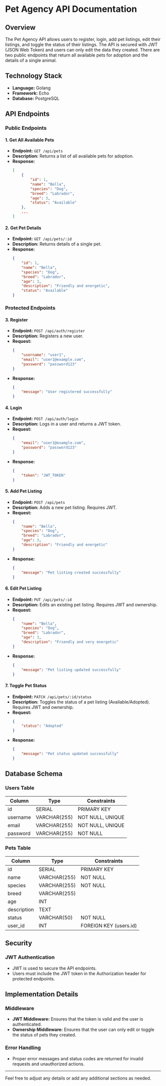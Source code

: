 # Pet Agency API Documentation

## Overview
The Pet Agency API allows users to register, login, add pet listings, edit their listings, and toggle the status of their listings. The API is secured with JWT (JSON Web Token) and users can only edit the data they created. There are two public endpoints that return all available pets for adoption and the details of a single animal.

## Technology Stack
- **Language:** Golang
- **Framework:** Echo
- **Database:** PostgreSQL

## API Endpoints

### Public Endpoints

#### 1. Get All Available Pets
- **Endpoint:** `GET /api/pets`
- **Description:** Returns a list of all available pets for adoption.
- **Response:**
  ```json
  [
      {
          "id": 1,
          "name": "Bella",
          "species": "Dog",
          "breed": "Labrador",
          "age": 3,
          "status": "Available"
      },
      ...
  ]
  ```

#### 2. Get Pet Details
- **Endpoint:** `GET /api/pets/:id`
- **Description:** Returns details of a single pet.
- **Response:**
  ```json
  {
      "id": 1,
      "name": "Bella",
      "species": "Dog",
      "breed": "Labrador",
      "age": 3,
      "description": "Friendly and energetic",
      "status": "Available"
  }
  ```

### Protected Endpoints

#### 3. Register
- **Endpoint:** `POST /api/auth/register`
- **Description:** Registers a new user.
- **Request:**
  ```json
  {
      "username": "user1",
      "email": "user1@example.com",
      "password": "password123"
  }
  ```
- **Response:**
  ```json
  {
      "message": "User registered successfully"
  }
  ```

#### 4. Login
- **Endpoint:** `POST /api/auth/login`
- **Description:** Logs in a user and returns a JWT token.
- **Request:**
  ```json
  {
      "email": "user1@example.com",
      "password": "password123"
  }
  ```
- **Response:**
  ```json
  {
      "token": "JWT_TOKEN"
  }
  ```

#### 5. Add Pet Listing
- **Endpoint:** `POST /api/pets`
- **Description:** Adds a new pet listing. Requires JWT.
- **Request:**
  ```json
  {
      "name": "Bella",
      "species": "Dog",
      "breed": "Labrador",
      "age": 3,
      "description": "Friendly and energetic"
  }
  ```
- **Response:**
  ```json
  {
      "message": "Pet listing created successfully"
  }
  ```

#### 6. Edit Pet Listing
- **Endpoint:** `PUT /api/pets/:id`
- **Description:** Edits an existing pet listing. Requires JWT and ownership.
- **Request:**
  ```json
  {
      "name": "Bella",
      "species": "Dog",
      "breed": "Labrador",
      "age": 3,
      "description": "Friendly and very energetic"
  }
  ```
- **Response:**
  ```json
  {
      "message": "Pet listing updated successfully"
  }
  ```

#### 7. Toggle Pet Status
- **Endpoint:** `PATCH /api/pets/:id/status`
- **Description:** Toggles the status of a pet listing (Available/Adopted). Requires JWT and ownership.
- **Request:**
  ```json
  {
      "status": "Adopted"
  }
  ```
- **Response:**
  ```json
  {
      "message": "Pet status updated successfully"
  }
  ```

## Database Schema

### Users Table

| Column     | Type         | Constraints               |
|------------|--------------|---------------------------|
| id         | SERIAL       | PRIMARY KEY               |
| username   | VARCHAR(255) | NOT NULL, UNIQUE          |
| email      | VARCHAR(255) | NOT NULL, UNIQUE          |
| password   | VARCHAR(255) | NOT NULL                  |

### Pets Table

| Column       | Type         | Constraints               |
|--------------|--------------|---------------------------|
| id           | SERIAL       | PRIMARY KEY               |
| name         | VARCHAR(255) | NOT NULL                  |
| species      | VARCHAR(255) | NOT NULL                  |
| breed        | VARCHAR(255) |                           |
| age          | INT          |                           |
| description  | TEXT         |                           |
| status       | VARCHAR(50)  | NOT NULL                  |
| user_id      | INT          | FOREIGN KEY (users.id)    |

## Security

### JWT Authentication
- JWT is used to secure the API endpoints.
- Users must include the JWT token in the Authorization header for protected endpoints.

## Implementation Details

### Middleware
- **JWT Middleware:** Ensures that the token is valid and the user is authenticated.
- **Ownership Middleware:** Ensures that the user can only edit or toggle the status of pets they created.

### Error Handling
- Proper error messages and status codes are returned for invalid requests and unauthorized actions.

---

Feel free to adjust any details or add any additional sections as needed.